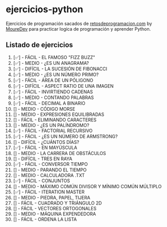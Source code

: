 # ejercicios-python
Ejercicios de programación sacados de [retosdeprogramacion.com](https://retosdeprogramacion.com/ejercicios/) by [MoureDev](https://github.com/mouredev) para practicar logica de programación y aprender Python.

## Listado de ejercicios
1. [✅] - FÁCIL - EL FAMOSO "FIZZ BUZZ"
2. [✅] - MEDIO - ¿ES UN ANAGRAMA?
3. [✅] - DIFÍCIL - LA SUCESIÓN DE FIBONACCI
4. [✅] - MEDIO - ¿ES UN NÚMERO PRIMO?
5. [✅] - FÁCIL - ÁREA DE UN PÓLIGONO
6. [✅] - DIFÍCIL - ASPECT RATIO DE UNA IMAGEN
7. [✅] - FÁCIL - INVIRTIENDO CADENAS
8. [✅] - MEDIO - CONTANDO PALABRAS
9. [✅] - FÁCIL - DECIMAL A BINARIO
10. [] - MEDIO - CÓDIGO MORSE
11. [] - MEDIO - EXPRESIONES EQUILIBRADAS
12. [] - FÁCIL - ELIMINANDO CARACTERES
13. [] - MEDIO - ¿ES UN PALÍNDROMO?
14. [✅] - FÁCIL - FACTORIAL RECURSIVO
15. [✅] - FÁCIL - ¿ES UN NÚMERO DE ARMSTRONG?
16. [] - DIFÍCIL - ¿CUÁNTOS DÍAS?
17. [✅] - FÁCIL - EN MAYÚSCULA
18. [] - MEDIO - LA CARRERA DE OBSTÁCULOS
19. [] - DIFÍCIL - TRES EN RAYA
20. [✅] - FÁCIL - CONVERSOR TIEMPO
21. [] - MEDIO - PARANDO EL TIEMPO
22. [] - MEDIO - CALCULADORA .TXT
23. [✅] - FÁCIL - CONJUNTOS
24. [] - MEDIO - MÁXIMO COMÚN DIVISOR Y MÍNIMO COMÚN MÚLTIPLO
25. [✅] - FÁCIL - ITERATION MASTER
26. [] - MEDIO - PIEDRA, PAPEL, TIJERA
27. [] - FÁCIL - CUADRADO Y TRIÁNGULO 2D
28. [] - FÁCIL - VECTORES ORTOGONALES
29. [] - MEDIO - MÁQUINA EXPENDEDORA
30. [] - FÁCIL - ORDENA LA LISTA
